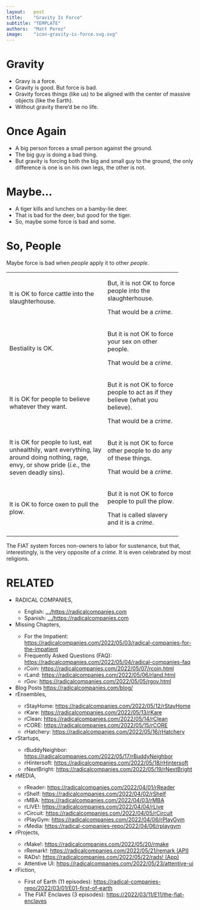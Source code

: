 ```yaml
---
layout:   post
title:    "Gravity Is Force"
subtitle: "TEMPLATE"
authors:  "Matt Perez"
image:    "icon-gravity-is-force.svg.svg"
---
```

<div style="display:none;">
 <p></p>
</div>

<h1>Gravity</h1>
 <ul>
  <li>Gravy is a force.</li>
  <li>Gravity is good. But force is bad.</li>
  <li>Gravity forces things (like us) to be aligned with the center of massive objects (like the Earth).
  <li>Without gravity there’d be no life.</li>
 </ul>

<h1>Once Again</h1>
 <ul>
  <li>A big person forces a small person against the ground.</li>
  <li>The big guy is doing a bad thing.</li>
  <li>But gravity is forcing both the big and small guy to the ground, the only difference is one is on his own legs, the other is not.</li>
 </ul>

<h1>Maybe…</h1>
 <ul>
  <li>A tiger kills and lunches on a bamby-lie deer.</li>
  <li>That is bad for the deer, but good for the tiger.</li>
  <li>So, maybe some force is bad and some.</li>
 </ul>

<h1>So, People</h1>
 <p>Maybe force is bad when <em>people</em> apply it to other <em>people</em>.</p>
 <div class="_center">
  <table style="width:90%; ">
   <tr>
    <td>It is OK to force cattle into the slaughterhouse.</td>
    <td>
     <p>But, it is not OK to force people into the slaughterhouse.
     <p>That would be a <em>crime</em>.</p>
    </td>
   </tr>
   <tr>
    <td>Bestiality is OK.</td>
    <td>
     <p>But it is not OK to force your sex on other people.</p>
     <p>That would be a <em>crime</em>.</p>
    </td>
   </tr>
   <tr>
    <td>It is OK for people to believe whatever they want.</td>
    <td>
     <p>But it is not OK to force people to act as if they believe (what you believe).</p>
     <p>That would be a <em>crime</em>.</p>
    </td>
   </tr>
   <tr>
    <td>It is OK for people to lust, eat unhealthily, want everything, lay around doing nothing, rage, envy, or show pride (<em>i.e.</em>, the seven deadly sins).</td>
    <td>
     <p>But it is not OK to force other people to do any of these things.</p>
     <p>That would be a <em>crime</em>.</p>
    </td>
   </tr>
   <tr>
    <td>It is OK to force oxen to pull the plow.</td>
    <td>
     <p>But it is not OK to force people to pull the plow.</p>
     <p>That is called slavery and it is a <em>crime</em>.</p>
    </td>
   </tr>
   <tr>
    <td class="_filler"></td>
   </tr>
  </table>
 </div>
 <p>The FIAT system forces non-owners to labor for sustenance, but that, interestingly, is the very opposite of a <em>crime</em>. It is even celebrated by most religions.</p>

<h1 class="_section">RELATED</h1>
  <ul>
  <li>RADICAL COMPANIES,</li>
    <ul>
    <li><a>English</a>: <a href="https://radicalcompanies.com" target="_blank">&hellip;/https://radicalcompanies.com</a></li>
    <li><a>Spanish</a>: <a href="https://radicalcompanies.com" target="_blank">&hellip;/https://radicalcompanies.com</a></li>
    </ul>
  <li>Missing Chapters,</li>
    <ul>
    <li>For the Impatient: <a href="https://radicalcompanies.com/2022/05/03/radical-companies-for-the-impatient" target="_blank">https://radicalcompanies.com/2022/05/03/radical-companies-for-the-impatient</a></li>
    <li>Frequently Asked Questions (FAQ): <a href="https://radicalcompanies.com/2022/05/04/radical-companies-faq" target="_blank">https://radicalcompanies.com/2022/05/04/radical-companies-faq</a></li>
    <li>rCoin: <a href="https://radicalcompanies.com/2022/05/07/rcoin.html" target="_blank">https://radicalcompanies.com/2022/05/07/rcoin.html</a></li>
    <li>rLand: <a href="https://radicalcompanies.com/2022/05/06/rland.html" target="_blank">https://radicalcompanies.com/2022/05/06/rland.html</a></li>
    <li>rGov: <a href="https://radicalcompanies.com/2022/05/05/rgov.html" target="_blank">https://radicalcompanies.com/2022/05/05/rgov.html</a></li>
    </ul>
   <li>Blog Posts <a href="https://radicalcompanies.com/blog/" target="_blank">https://radicalcompanies.com/blog/</a></li>
   <li>rEnsembles,</li>
     <ul>
     <li> rStayHome: <a href="https://radicalcompanies.com/2022/05/12/rStayHome" target="_blank">https://radicalcompanies.com/2022/05/12/rStayHome</a></li>
     <li>     rKare: <a href="https://radicalcompanies.com/2022/05/13/rKare" target="_blank">https://radicalcompanies.com/2022/05/13/rKare</a></li>
     <li>    rClean: <a href="https://radicalcompanies.com/2022/05/14/rClean" target="_blank">https://radicalcompanies.com/2022/05/14/rClean</a></li>
     <li>     rCORE: <a href="https://radicalcompanies.com/2022/05/15/rCORE" target="_blank">https://radicalcompanies.com/2022/05/15/rCORE</a></li>
     <li>rHatchery: <a href="https://radicalcompanies.com/2022/05/16/rHatchery" target="_blank">https://radicalcompanies.com/2022/05/16/rHatchery</a></li>
     </ul>
   <li>rStartups,</li>
     <ul>
     <li>rBuddyNeighbor: <a href="https://radicalcompanies.com/2022/05/17/rBuddyNeighbor" target="_blank">https://radicalcompanies.com/2022/05/17/rBuddyNeighbor</a></li>
     <li>   rHintersoft: <a href="https://radicalcompanies.com/2022/05/18/rHintersoft" target="_blank">https://radicalcompanies.com/2022/05/18/rHintersoft</a></li> 
     <li>   rNextBright: <a href="https://radicalcompanies.com/2022/05/19/rNextBright" target="_blank">https://radicalcompanies.com/2022/05/19/rNextBright</a></li>
     </ul>
   <li>rMEDIA,</li>
     <ul>
     <li> rReader: <a href="https://radicalcompanies.com/2022/04/01/rReader" target="_blank">https://radicalcompanies.com/2022/04/01/rReader</a></li>
     <li>  rShelf: <a href="https://radicalcompanies.com/2022/04/02/rShelf" target="_blank">https://radicalcompanies.com/2022/04/02/rShelf</a></li>
     <li>    rMBA: <a href="https://radicalcompanies.com/2022/04/03/rMBA" target="_blank">https://radicalcompanies.com/2022/04/03/rMBA</a></li>
     <li>  rLIVE!: <a href="https://radicalcompanies.com/2022/04/04/rLive" target="_blank">https://radicalcompanies.com/2022/04/04/rLive</a></li>
     <li>rCircuit: <a href="https://radicalcompanies.com/2022/04/05/rCircuit" target="_blank">https://radicalcompanies.com/2022/04/05/rCircuit</a></li>
     <li>rPlayGym: <a href="https://radicalcompanies.com/2022/04/06/rPlayGym" target="_blank">https://radicalcompanies.com/2022/04/06/rPlayGym</a></li>
     <li>  rMedia: <a href="https://radical-companies-repo/2022/04/06/rplaygym" target="_blank">https://radical-companies-repo/2022/04/06/rplaygym</a></li>
     </ul>
   <li>rProjects,</li>
     <ul>
     <li>      rMake!: <a href="https://radicalcompanies.com/2022/05/20/rmake" target="_blank">https://radicalcompanies.com/2022/05/20/rmake</a></li>
     <li>    rRemark!: <a href="https://radicalcompanies.com/2022/05/21/remark" target="_blank">https://radicalcompanies.com/2022/05/21/remark (API)</a></li>
     <li>       RADs!: <a href="https://radicalcompanies.com/2022/05/22/rads!" target="_blank">https://radicalcompanies.com/2022/05/22/rads! (App)</a></li>
     <li>Attentive UI: <a href="https://radicalcompanies.com/2022/05/23/attentive-ui" target="_blank">https://radicalcompanies.com/2022/05/23/attentive-ui</a></li>
     </ul>
   <li>rFiction,</li>
     <ul>
     <li>  First of Earth (11 episodes): <a href="https://radical-companies-repo/2022/03/01/E01-first-of-earth" target="_blank">https://radical-companies-repo/2022/03/01/E01-first-of-earth</a></li>
     <li>The FIAT Enclaves (3 episodes): <a href="https://2022/03/11/E11/the-fiat-enclaves" target="_blank">https://2022/03/11/E11/the-fiat-enclaves</a></li>
     </ul>
